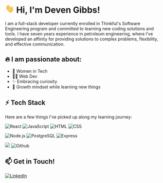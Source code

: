 # <img src="https://raw.githubusercontent.com/ABSphreak/ABSphreak/master/gifs/Hi.gif" width="30px"> Hi, I'm Deven Gibbs!

I am a full-stack developer currently enrolled in Thinkful's Software Engineering program and committed to learning new coding solutions and tools. I have seven years experience in petroleum engineering, where I’ve developed an affinity for providing solutions to complex problems, flexibility, and effective communication. 

## 🔥 I am passionate about:
* 💪 Women in Tech
* 👩‍💻 Web Dev
* ✨ Embracing curiosity
* 🌱 Growth mindset while learning new things

## ⚡ Tech Stack
Here are a few things I've picked up along my learning journey:

![React](https://img.shields.io/badge/React-20232A?style=for-the-badge&logo=react&logoColor=61DAFB)
![JavaScript](https://img.shields.io/badge/JavaScript-F7DF1E?style=for-the-badge&logo=javascript&logoColor=black)
![HTML](https://img.shields.io/badge/HTML5-E34F26?style=for-the-badge&logo=html5&logoColor=white)
![CSS](https://img.shields.io/badge/CSS-239120?&style=for-the-badge&logo=css3&logoColor=white)

![Node.js](https://img.shields.io/badge/Node.js-339933?style=for-the-badge&logo=nodedotjs&logoColor=white)
![PostgreSQL](https://img.shields.io/badge/PostgreSQL-316192?style=for-the-badge&logo=postgresql&logoColor=white)
![Express](https://img.shields.io/badge/Express.js-000000?style=for-the-badge&logo=express&logoColor=white)

![](https://img.shields.io/badge/git%20-%23F05033.svg?&style=for-the-badge&logo=git&logoColor=white)
![Github](https://img.shields.io/badge/github%20-%23121011.svg?&style=for-the-badge&logo=github&logoColor=white)

## 📫 Get in Touch!

[![LinkedIn](https://img.shields.io/badge/LinkedIn-0077B5?style=for-the-badge&logo=linkedin&logoColor=white)](https://www.linkedin.com/in/deven-l-gibbs/)


<!---
DevenGibbs/DevenGibbs is a ✨ special ✨ repository because its `README.md` (this file) appears on your GitHub profile.
You can click the Preview link to take a look at your changes.
--->
